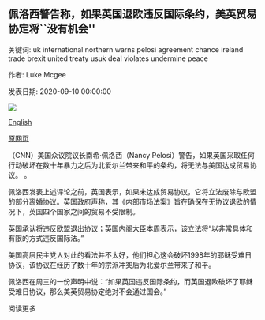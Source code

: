 ## 佩洛西警告称，如果英国退欧违反国际条约，美英贸易协定将``没有机会''

关键词: uk international northern warns pelosi agreement chance ireland trade brexit united treaty usuk deal violates undermine peace

作者: Luke Mcgee

发表日期: 2020-09-10 00:00:00

![](https://cdn.cnn.com/cnnnext/dam/assets/200802213951-nancy-pelosi-0731-super-tease.jpg)

[English](Pelosi%20warns%20%27no%20chance%27%20of%20US-UK%20trade%20deal%20if%20Brexit%20violates%20international%20treaty.md)

[原网页](https://edition.cnn.com/2020/09/10/politics/nancy-pelosi-brexit-congress-uk-gbr-intl/index.html)

（CNN）美国众议院议长南希·佩洛西（Nancy Pelosi）警告，如果英国采取任何行动破坏在数十年暴力之后为北爱尔兰带来和平的条约，将无法与美国达成贸易协议。 。

佩洛西发表上述评论之前，英国表示，如果未达成贸易协议，它将立法废除与欧盟的部分离婚协议。英国政府声称，其《内部市场法案》旨在确保在无协议退欧的情况下，英国四个国家之间的贸易不受限制。

英国承认将违反欧盟退出协议；英国内阁大臣本周表示，该立法将“以非常具体和有限的方式违反国际法。”

美国高层民主党人对此的看法并不太好，他们担心这会破坏1998年的耶稣受难日协议，该协议在经历了数十年的宗派冲突后为北爱尔兰带来了和平。

佩洛西在周三的一份声明中说：“如果英国违反国际条约，而英国退欧破坏了耶稣受难日协议，那么美英贸易协定绝对不会通过国会。”

阅读更多